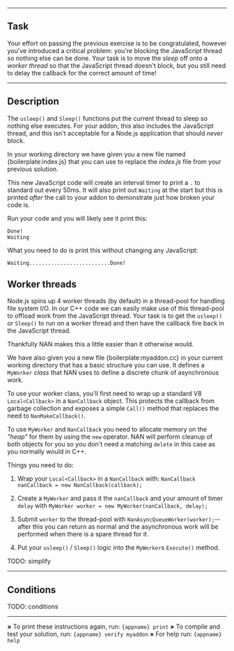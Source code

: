 ----------------------------------------------------------------------

## Task

Your effort on passing the previous exercise is to be congratulated, however you've introduced a critical problem: you're blocking the JavaScript thread so nothing else can be done. Your task is to move the *sleep* off onto a *worker thread* so that the JavaScript thread doesn't block, but you still need to delay the callback for the correct amount of time!

----------------------------------------------------------------------

## Description

The `usleep()` and `Sleep()` functions put the current thread to sleep so nothing else executes. For your addon, this also includes the JavaScript thread, and this isn't acceptable for a Node.js application that should *never* block.

In your working directory we have given you a new file named {boilerplate:index.js} that you can use to replace the *index.js* file from your previous solution.

This new JavaScript code will create an interval timer to print a `.` to standard out every 50ms. It will also print out `Waiting` at the start but this is printed *after* the call to your addon to demonstrate just how broken your code is.

Run your code and you will likely see it print this:

```
Done!
Waiting
```

What you need to do is print this without changing any JavaScript:

```
Waiting..........................Done!
```

## Worker threads

Node.js spins up 4 worker threads (by default) in a thread-pool for handling file system I/O. In our C++ code we can easily make use of this thread-pool to offload work from the JavaScript thread. Your task is to get the `usleep()` or `Sleep()` to run on a worker thread and then have the callback fire back in the JavaScript thread.

Thankfully NAN makes this a little easier than it otherwise would.

We have also given you a new file {boilerplate:myaddon.cc} in your current working directory that has a basic structure you can use. It defines a `MyWorker` *class* that NAN uses to define a discrete chunk of asynchronous work.

To use your worker class, you'll first need to wrap up a standard V8 `Local<Callback>` in a `NanCallback` object. This protects the callback from garbage collection and exposes a simple `Call()` method that replaces the need to `NanMakeCallback()`.

To use `MyWorker` and `NanCallback` you need to allocate memory on the *"heap"* for them by using the `new` operator. NAN will perform cleanup of both objects for you so you don't need a matching `delete` in this case as you normally would in C++.

Things you need to do:

1. Wrap your `Local<Callback>` in a `NanCallback` with: `NanCallback nanCallback = new NanCallback(callback);`

2. Create a `MyWorker` and pass it the `nanCallback` and your amount of timer `delay` with `MyWorker worker = new MyWorker(nanCallback, delay);`

3. Submit `worker` to the thread-pool with `NanAsyncQueueWorker(worker);`--after this you can return as normal and the asynchronous work will be performed when there is a spare thread for it.

4. Put your `usleep()` / `Sleep()` logic into the `MyWorker`s `Execute()` method.

TODO: simplify

----------------------------------------------------------------------

## Conditions

TODO: conditions

----------------------------------------------------------------------

 __»__ To print these instructions again, run: `{appname} print`
 __»__ To compile and test your solution, run: `{appname} verify myaddon`
 __»__ For help run: `{appname} help`
